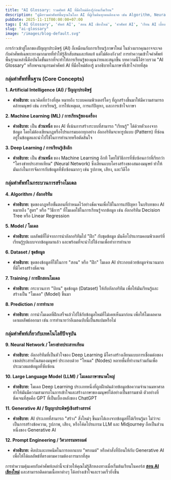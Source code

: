 ```yaml
---
title: "AI Glossary: รวมศัพท์ AI ที่มือใหม่ต้องรู้ก่อนเริ่มเรียน"
description: "คู่มือรวมคำศัพท์พื้นฐานในโลก AI ที่ผู้เริ่มต้นทุกคนต้องเจอ เช่น Algorithm, Neural Network, LLM, และอื่นๆ พร้อมคำอธิบายที่เข้าใจง่ายเพื่อการเรียนรู้ที่ราบรื่น"
pubDate: 2025-11-11T00:00:00+07:00
tags: ['AI Glossary', 'ศัพท์ AI', 'สอน AI เชียงใหม่', 'คำศัพท์ AI', 'เรียน AI เบื้องต้น']
slug: "ai-glossary"
image: "/images/blog-default.svg"
---
```


การก้าวเข้าสู่โลกของปัญญาประดิษฐ์ (AI) ก็เหมือนกับการเรียนรู้ภาษาใหม่ ในช่วงแรกคุณอาจจะเจอกับคำศัพท์เฉพาะทางมากมายที่ทำให้รู้สึกสับสนและท้อแท้ แต่ไม่ต้องกังวล! การทำความเข้าใจคำศัพท์พื้นฐานเหล่านี้คือบันไดขั้นแรกที่จะทำให้การเรียนรู้ของคุณง่ายและสนุกขึ้น บทความนี้ได้รวบรวม "AI Glossary" หรือพจนานุกรมคำศัพท์ AI ที่มือใหม่ต้องรู้ มาอธิบายในภาษาที่เข้าใจง่ายที่สุด

### กลุ่มคำศัพท์พื้นฐาน (Core Concepts)

**1. Artificial Intelligence (AI) / ปัญญาประดิษฐ์**
- **คำอธิบาย:** แนวคิดที่กว้างที่สุด หมายถึง ระบบคอมพิวเตอร์ใดๆ ที่ถูกสร้างขึ้นมาให้มีความสามารถคล้ายมนุษย์ เช่น การเรียนรู้, การให้เหตุผล, การแก้ปัญหา, และการเข้าใจภาษา

**2. Machine Learning (ML) / การเรียนรู้ของเครื่อง**
- **คำอธิบาย:** เป็น **ส่วนหนึ่ง** ของ AI ที่เน้นการสร้างระบบที่สามารถ "เรียนรู้" ได้ด้วยตัวเองจากข้อมูล โดยไม่ต้องเขียนกฎหรือโปรแกรมบอกทุกอย่าง อัลกอริทึมจะหารูปแบบ (Pattern) ที่ซ่อนอยู่ในข้อมูลและนำไปใช้ในการทำนายหรือตัดสินใจ

**3. Deep Learning / การเรียนรู้เชิงลึก**
- **คำอธิบาย:** เป็น **ส่วนหนึ่ง** ของ Machine Learning อีกที โดยใช้วิธีการที่ซับซ้อนกว่าที่เรียกว่า "โครงข่ายประสาทเทียม" (Neural Network) ซึ่งเลียนแบบโครงสร้างของสมองมนุษย์ ทำให้มันเก่งในการจัดการกับข้อมูลที่ซับซ้อนมากๆ เช่น รูปภาพ, เสียง, และวิดีโอ

### กลุ่มคำศัพท์ในกระบวนการสร้างโมเดล

**4. Algorithm / อัลกอริทึม**
- **คำอธิบาย:** ชุดของกฎหรือขั้นตอนที่กำหนดไว้อย่างชัดเจนเพื่อใช้ในการแก้ปัญหา ในบริบทของ AI หมายถึง "สูตร" หรือ "วิธีการ" ที่โมเดลใช้ในการเรียนรู้จากข้อมูล เช่น อัลกอริทึม Decision Tree หรือ Linear Regression

**5. Model / โมเดล**
- **คำอธิบาย:** ผลลัพธ์ที่ได้จากการนำอัลกอริทึมไป "ฝึก" กับชุดข้อมูล มันคือโปรแกรมคอมพิวเตอร์ที่เรียนรู้รูปแบบจากข้อมูลมาแล้ว และพร้อมที่จะนำไปใช้งานเพื่อทำการทำนาย

**6. Dataset / ชุดข้อมูล**
- **คำอธิบาย:** ชุดของข้อมูลที่ใช้ในการ "สอน" หรือ "ฝึก" โมเดล AI ประกอบด้วยข้อมูลจำนวนมากที่มีโครงสร้างชัดเจน

**7. Training / การฝึกสอนโมเดล**
- **คำอธิบาย:** กระบวนการ "ป้อน" ชุดข้อมูล (Dataset) ให้กับอัลกอริทึม เพื่อให้มันเรียนรู้และสร้างเป็น "โมเดล" (Model) ขึ้นมา

**8. Prediction / การทำนาย**
- **คำอธิบาย:** การนำโมเดลที่ฝึกเสร็จแล้วไปใช้กับข้อมูลใหม่ที่ไม่เคยเห็นมาก่อน เพื่อให้โมเดลคาดเดาผลลัพธ์ออกมา เช่น การทำนายว่าอีเมลฉบับนี้เป็นสแปมหรือไม่

### กลุ่มคำศัพท์เกี่ยวกับเทคโนโลยีปัจจุบัน

**9. Neural Network / โครงข่ายประสาทเทียม**
- **คำอธิบาย:** อัลกอริทึมที่เป็นหัวใจของ Deep Learning มีโครงสร้างเลียนแบบการเชื่อมต่อของเซลล์ประสาทในสมองมนุษย์ ประกอบด้วย "โหนด" (Nodes) หลายชั้นที่ทำงานร่วมกันเพื่อประมวลผลข้อมูลที่ซับซ้อน

**10. Large Language Model (LLM) / โมเดลภาษาขนาดใหญ่**
- **คำอธิบาย:** โมเดล Deep Learning ประเภทหนึ่งที่ถูกฝึกฝนด้วยข้อมูลข้อความจำนวนมหาศาล ทำให้มันมีความสามารถในการเข้าใจและสร้างภาษาของมนุษย์ได้อย่างเป็นธรรมชาติ ตัวอย่างที่ชัดเจนที่สุดคือ GPT ที่เป็นเบื้องหลังของ ChatGPT

**11. Generative AI / ปัญญาประดิษฐ์เชิงสร้างสรรค์**
- **คำอธิบาย:** AI ประเภทที่สามารถ "สร้าง" สิ่งใหม่ๆ ขึ้นมาได้เองจากข้อมูลที่ได้เรียนรู้มา ไม่ว่าจะเป็นการสร้างข้อความ, รูปภาพ, เสียง, หรือโค้ดโปรแกรม LLM และ Midjourney ถือเป็นส่วนหนึ่งของ Generative AI

**12. Prompt Engineering / วิศวกรรมพรอมต์**
- **คำอธิบาย:** ศิลปะและเทคนิคในการออกแบบ "พรอมต์" หรือคำสั่งที่ป้อนให้กับ Generative AI เพื่อให้ได้ผลลัพธ์ที่ตรงตามความต้องการมากที่สุด

การทำความคุ้นเคยกับคำศัพท์เหล่านี้จะช่วยให้คุณไม่รู้สึกหลงทางเมื่อเริ่มต้นเรียนในคอร์ส **[สอน AI เชียงใหม่](https://www.aiunlockinnovations.com/)** และสามารถติดตามเนื้อหาต่างๆ ได้อย่างเข้าใจและรวดเร็วยิ่งขึ้น
